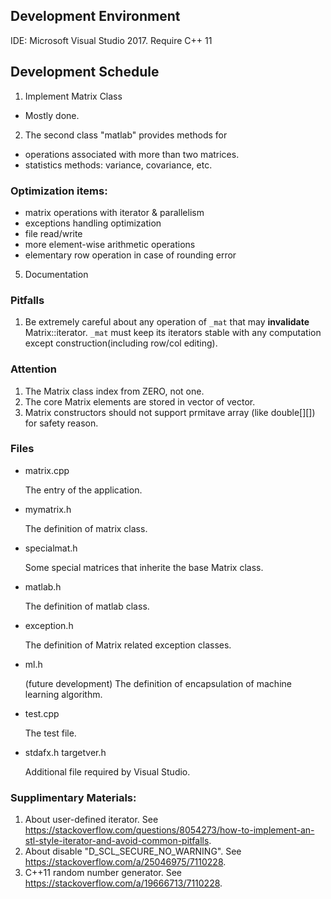 
## Development Environment
 IDE: Microsoft Visual Studio 2017.
 Require C++ 11

## Development Schedule
1. Implement Matrix Class
  - Mostly done.

2. The second class "matlab" provides methods for 
  - operations associated with more than two matrices.
  - statistics methods: variance, covariance, etc. 


### Optimization items:
- matrix operations with iterator & parallelism
- exceptions handling optimization
- file read/write
- more element-wise arithmetic operations
- elementary row operation in case of rounding error

5. Documentation 

### Pitfalls
1. Be extremely careful about any operation of `_mat` that may **invalidate** Matrix::iterator.
`_mat` must keep its iterators stable with any computation except construction(including row/col editing).

### Attention
1. The Matrix class index from ZERO, not one.
2. The core Matrix elements are stored in vector of vector.
3. Matrix constructors should not support prmitave array (like double[][]) for safety reason.


### Files
- matrix.cpp
  
  The entry of the application.

- mymatrix.h
  
  The definition of matrix class.

- specialmat.h
	
	Some special matrices that inherite the base Matrix class.

- matlab.h
  
  The definition of matlab class.

- exception.h 
  
  The definition of Matrix related exception classes.

- ml.h

	(future development) The definition of encapsulation of machine learning algorithm. 

- test.cpp

	The test file.

- stdafx.h targetver.h
	
	Additional file required by Visual Studio.



### Supplimentary Materials:
1. About user-defined iterator. See https://stackoverflow.com/questions/8054273/how-to-implement-an-stl-style-iterator-and-avoid-common-pitfalls.
2. About disable "D_SCL_SECURE_NO_WARNING". See https://stackoverflow.com/a/25046975/7110228.
3. C++11 random number generator. See https://stackoverflow.com/a/19666713/7110228.
